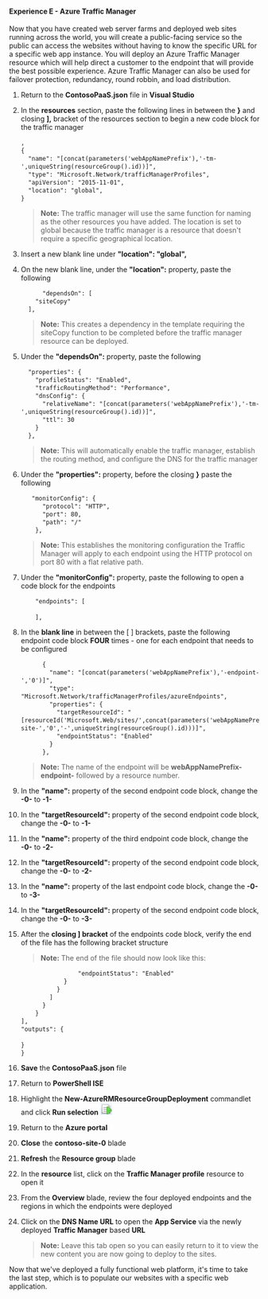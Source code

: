 #### Experience E - Azure Traffic Manager

Now that you have created web server farms and deployed web sites running across the world, you will create a public-facing service so the public can access the websites without having to know the specific URL for a specific web app instance. You will deploy an Azure Traffic Manager resource which will help direct a customer to the endpoint that will provide the best possible experience. Azure Traffic Manager can also be used for failover protection, redundancy, round robbin, and load distribution.

1. Return to the **ContosoPaaS.json** file in **Visual Studio** 

1. In the **resources** section, paste the following lines in between the **}** and closing **],** bracket of the resources section to begin a new code block for the traffic manager

    ```
	,
	{
      "name": "[concat(parameters('webAppNamePrefix'),'-tm-',uniqueString(resourceGroup().id))]",
      "type": "Microsoft.Network/trafficManagerProfiles",
      "apiVersion": "2015-11-01",
      "location": "global",
	}
    ```
    > **Note:** The traffic manager will use the same function for naming as the other resources you have added. The location is set to global because the traffic manager is a resource that doesn't require a specific geographical location. 

1. Insert a new blank line under **"location": "global",**

1. On the new blank line, under the **"location":** property, paste the following 

    ```
	      "dependsOn": [
        "siteCopy"
      ],
    ```
	
    > **Note:** This creates a dependency in the template requiring the siteCopy function to be completed before the traffic manager resource can be deployed. 	  

1. Under the **"dependsOn":** property, paste the following 

    ```
      "properties": {
        "profileStatus": "Enabled",
        "trafficRoutingMethod": "Performance",
        "dnsConfig": {
          "relativeName": "[concat(parameters('webAppNamePrefix'),'-tm-',uniqueString(resourceGroup().id))]",
          "ttl": 30
        }
      },
    ```
	
    > **Note:** This will automatically enable the traffic manager, establish the routing method, and configure the DNS for the traffic manager

1. Under the **"properties":** property, before the closing **}** paste the following

    ```
	   "monitorConfig": {
          "protocol": "HTTP",
          "port": 80,
          "path": "/"
        },
    ```
	
    > **Note:** This establishes the monitoring configuration the Traffic Manager will apply to each endpoint using the HTTP protocol on port 80 with a flat relative path.

1. Under the **"monitorConfig":** property, paste the following to open a code block for the endpoints

    ```
        "endpoints": [

        ],
    ```

1. In the **blank line** in between the [ ] brackets, paste the following endpoint code block **FOUR** times - one for each endpoint that needs to be configured

    ```
          {
            "name": "[concat(parameters('webAppNamePrefix'),'-endpoint-','0')]",
            "type": "Microsoft.Network/trafficManagerProfiles/azureEndpoints",
            "properties": {
              "targetResourceId": "[resourceId('Microsoft.Web/sites/',concat(parameters('webAppNamePrefix'),'-site-','0','-',uniqueString(resourceGroup().id)))]",
              "endpointStatus": "Enabled"
            }
          },
    ```
    > **Note:** The name of the endpoint will be **webAppNamePrefix-endpoint-** followed by a resource number.

1. In the **"name":** property of the second endpoint code block, change the **-0-** to **-1-** 

1. In the **"targetResourceId":** property of the second endpoint code block, change the **-0-** to **-1-** 

1. In the **"name":** property of the third endpoint code block, change the **-0-** to **-2-**

1. In the **"targetResourceId":** property of the second endpoint code block, change the **-0-** to **-2-** 

1. In the **"name":** property of the last endpoint code block, change the **-0-** to **-3-**

1. In the **"targetResourceId":** property of the second endpoint code block, change the **-0-** to **-3-** 

1. After the **closing ] bracket** of the endpoints code block, verify the end of the file has the following bracket structure

	> **Note:** The end of the file should now look like this:

    ```
                    "endpointStatus": "Enabled"
                }
              }
            ]
          }
        }
    ],
    "outputs": {

    }
    }
    ```

1. **Save** the **ContosoPaaS.json** file

1. Return to **PowerShell ISE**

1. Highlight the **New-AzureRMResourceGroupDeployment** commandlet and click **Run selection** ![image](imgs/runselection.png)

1. Return to the **Azure portal**

1. **Close** the **contoso-site-0** blade

1. **Refresh** the **Resource group** blade

1. In the **resource** list, click on the **Traffic Manager profile** resource to open it

1. From the **Overview** blade, review the four deployed endpoints and the regions in which the endpoints were deployed 

1. Click on the **DNS Name URL** to open the **App Service** via the newly deployed **Traffic Manager** based **URL**

    > **Note:** Leave this tab open so you can easily return to it to view the new content you are now going to deploy to the sites.

Now that we've deployed a fully functional web platform, it's time to take the last step, which is to populate our websites with a specific web application.